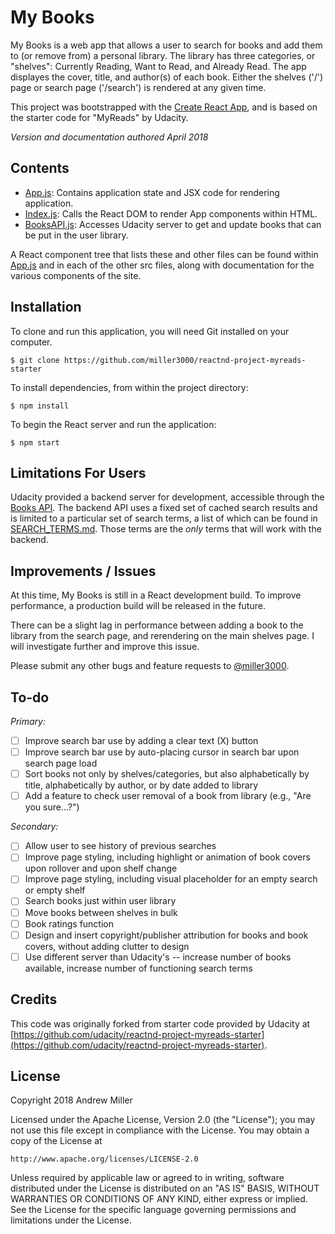 # My Books

My Books is a web app that allows a user to search for books and add them to (or remove from) a personal library. The library has three categories, or "shelves": Currently Reading, Want to Read, and Already Read. The app displayes the cover, title, and author(s) of each book. Either the shelves ('/') page or search page ('/search') is rendered at any given time.

This project was bootstrapped with the [Create React App](https://github.com/facebookincubator/create-react-app), and is based on the starter code for "MyReads" by Udacity.

_Version and documentation authored April 2018_

## Contents

- [App.js](/src/App.js): Contains application state and JSX code for rendering application.
- [Index.js](/src/index.js): Calls the React DOM to render App components within HTML.
- [BooksAPI.js](/src/BooksAPI.js): Accesses Udacity server to get and update books that can be put in the user library.

A React component tree that lists these and other files can be found within [App.js](/src/App.js) and in each of the other src files, along with documentation for the various components of the site.

## Installation

To clone and run this application, you will need Git installed on your computer.

`$ git clone https://github.com/miller3000/reactnd-project-myreads-starter`

To install dependencies, from within the project directory:

`$ npm install`

To begin the React server and run the application:

`$ npm start`

## Limitations For Users

Udacity provided a backend server for development, accessible through
the [Books API](/src/BooksAPI.js). The backend API uses a fixed set of cached search results and is limited to a particular set of search terms, a list of which can be found in [SEARCH_TERMS.md](SEARCH_TERMS.md). Those terms are the _only_ terms that will work with the backend.

## Improvements / Issues

At this time, My Books is still in a React development build. To improve performance, a production build will be released in the future.

There can be a slight lag in performance between adding a book to the library from the search page, and rerendering on the main shelves page. I will investigate further and improve this issue.

Please submit any other bugs and feature requests to [@miller3000](https://github.com/miller3000/).

## To-do

_Primary:_

- [ ] Improve search bar use by adding a clear text (X) button
- [ ] Improve search bar use by auto-placing cursor in search bar upon search page load
- [ ] Sort books not only by shelves/categories, but also alphabetically by title, alphabetically by author, or by date added to library
- [ ] Add a feature to check user removal of a book from library (e.g., "Are you sure...?")

_Secondary:_

- [ ] Allow user to see history of previous searches
- [ ] Improve page styling, including highlight or animation of book covers upon rollover and upon shelf change
- [ ] Improve page styling, including visual placeholder for an empty search or empty shelf
- [ ] Search books just within user library
- [ ] Move books between shelves in bulk
- [ ] Book ratings function
- [ ] Design and insert copyright/publisher attribution for books and book covers, without adding clutter to design
- [ ] Use different server than Udacity's -- increase number of books available, increase number of functioning search terms

## Credits

This code was originally forked from starter code provided by Udacity at [https://github.com/udacity/reactnd-project-myreads-starter](https://github.com/udacity/reactnd-project-myreads-starter).

## License

Copyright 2018 Andrew Miller

Licensed under the Apache License, Version 2.0 (the "License");
you may not use this file except in compliance with the License.
You may obtain a copy of the License at

    http://www.apache.org/licenses/LICENSE-2.0

Unless required by applicable law or agreed to in writing, software
distributed under the License is distributed on an "AS IS" BASIS,
WITHOUT WARRANTIES OR CONDITIONS OF ANY KIND, either express or implied.
See the License for the specific language governing permissions and
limitations under the License.

